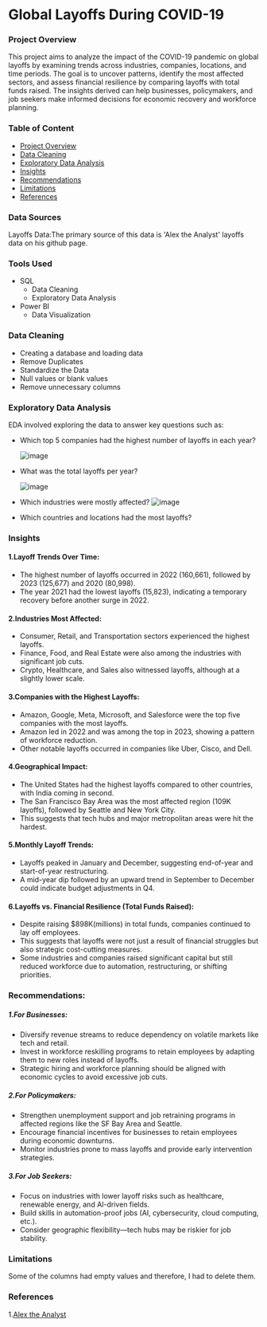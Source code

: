 # Global Layoffs During COVID-19

### Project Overview
This project aims to analyze the impact of the COVID-19 pandemic on global layoffs by examining trends across industries, companies, locations, and time periods. The goal is to uncover patterns, identify the most affected sectors, and assess financial resilience by comparing layoffs with total funds raised. The insights derived can help businesses, policymakers, and job seekers make informed decisions for economic recovery and workforce planning.
### Table of Content
- [Project Overview](#project-overview)
- [Data Cleaning](#data-cleaning)
- [Exploratory Data Analysis](#exploratory-data-analysis)
- [Insights](#insights)
- [Recommendations](#recommendations)
- [Limitations](#limitations)
- [References](#references)

### Data Sources
Layoffs Data:The primary source of this data is 'Alex the Analyst' layoffs data on his github page.

### Tools Used
- SQL
  - Data Cleaning
  - Exploratory Data Analysis
- Power BI
  - Data Visualization

 ### Data Cleaning
 - Creating a database and loading data
 - Remove Duplicates
 - Standardize the Data
 - Null values or blank values
 - Remove unnecessary columns 

 ### Exploratory Data Analysis
 EDA involved exploring the data to answer key questions such as:

 - Which top 5 companies had the highest number of layoffs in each year?

   ![image](https://github.com/user-attachments/assets/c36fba1c-8c13-4b2d-879c-49699d273ae8)

 - What was the total layoffs per year?

   ![image](https://github.com/user-attachments/assets/fe49a743-7b08-41bb-997c-3570d725a35d)

 - Which industries were mostly affected?
  ![image](https://github.com/user-attachments/assets/9168a34c-b234-44ca-b4df-f53c2bad596e)

 - Which countries and locations had the most layoffs?

### Insights
#### 1.Layoff Trends Over Time:
- The highest number of layoffs occurred in 2022 (160,661), followed by 2023 (125,677) and 2020 (80,998).
- The year 2021 had the lowest layoffs (15,823), indicating a temporary recovery before another surge in 2022.
#### 2.Industries Most Affected:
- Consumer, Retail, and Transportation sectors experienced the highest layoffs.
- Finance, Food, and Real Estate were also among the industries with significant job cuts.
- Crypto, Healthcare, and Sales also witnessed layoffs, although at a slightly lower scale.
#### 3.Companies with the Highest Layoffs:
- Amazon, Google, Meta, Microsoft, and Salesforce were the top five companies with the most layoffs.
- Amazon led in 2022 and was among the top in 2023, showing a pattern of workforce reduction.
- Other notable layoffs occurred in companies like Uber, Cisco, and Dell.
#### 4.Geographical Impact:
- The United States had the highest layoffs compared to other countries, with India coming in second.
- The San Francisco Bay Area was the most affected region (109K layoffs), followed by Seattle and New York City.
- This suggests that tech hubs and major metropolitan areas were hit the hardest.
#### 5.Monthly Layoff Trends:
- Layoffs peaked in January and December, suggesting end-of-year and start-of-year restructuring.
- A mid-year dip followed by an upward trend in September to December could indicate budget adjustments in Q4.
#### 6.Layoffs vs. Financial Resilience (Total Funds Raised):
- Despite raising $898K(millions) in total funds, companies continued to lay off employees.
- This suggests that layoffs were not just a result of financial struggles but also strategic cost-cutting measures.
- Some industries and companies raised significant capital but still reduced workforce due to automation, restructuring, or shifting priorities.

### Recommendations:
##### 1.For Businesses:
- Diversify revenue streams to reduce dependency on volatile markets like tech and retail.
- Invest in workforce reskilling programs to retain employees by adapting them to new roles instead of layoffs.
- Strategic hiring and workforce planning should be aligned with economic cycles to avoid excessive job cuts.
##### 2.For Policymakers:
- Strengthen unemployment support and job retraining programs in affected regions like the SF Bay Area and Seattle.
- Encourage financial incentives for businesses to retain employees during economic downturns.
- Monitor industries prone to mass layoffs and provide early intervention strategies.
##### 3.For Job Seekers:
- Focus on industries with lower layoff risks such as healthcare, renewable energy, and AI-driven fields.
- Build skills in automation-proof jobs (AI, cybersecurity, cloud computing, etc.).
- Consider geographic flexibility—tech hubs may be riskier for job stability.

### Limitations
Some of the columns had empty values and therefore, I had to delete them.
### References
1.[Alex the Analyst](https://youtu.be/4UltKCnnnTA?si=onixvWTPn_aVVC3k)
